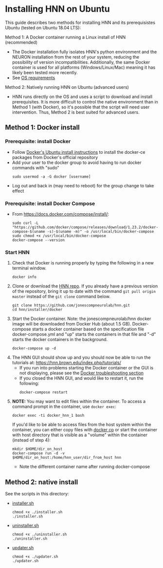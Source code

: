 # Installing HNN on Ubuntu

This guide describes two methods for installing HNN and its prerequisistes Ubuntu (tested on Ubuntu 18.04 LTS):

Method 1: A Docker container running a Linux install of HNN (recommended)
   - The Docker installation fully isolates HNN's python environment and the NEURON installation from the rest of your system, reducing the possibility of version incompatibilities. Additionally, the same Docker container is used for all platforms (Windows/Linux/Mac) meaning it has likely been tested more recently.
   - See [OS requirements](https://docs.docker.com/install/linux/docker-ce/ubuntu/#os-requirements)

Method 2: Natively running HNN on Ubuntu (advanced users)
   - HNN runs directly on the OS and uses a script to download and install prerequisites. It is more difficult to control the native environment than in Method 1 (with Docker), so it's possible that the script will need user intervention. Thus, Method 2 is best suited for advanced users.

## Method 1: Docker install

### Prerequisite: install Docker
* Follow [Docker's Ubuntu install instructions](https://docs.docker.com/install/linux/docker-ce/ubuntu/) to install the docker-ce packages from Docker's official repository
* Add your user to the docker group to avoid having to run docker commands with "sudo"
    ```
    sudo usermod -a -G docker [username]
    ```
* Log out and back in (may need to reboot) for the group change to take effect

### Prerequisite: install Docker Compose
* From https://docs.docker.com/compose/install/:
    ```
    sudo curl -L "https://github.com/docker/compose/releases/download/1.23.2/docker-compose-$(uname -s)-$(uname -m)" -o /usr/local/bin/docker-compose
    sudo chmod +x /usr/local/bin/docker-compose
    docker-compose --version
    ```

### Start HNN
1. Check that Docker is running properly by typing the following in a new terminal window.
    ```
    docker info
    ```
2. Clone or download the [HNN repo](https://github.com/jonescompneurolab/hnn). If you already have a previous version of the repository, bring it up to date with the command `git pull origin master` instead of the `git clone` command below.
    ```
    git clone https://github.com/jonescompneurolab/hnn.git
    cd hnn/installer/docker
    ```
3. Start the Docker container. Note: the jonescompneurolab/hnn docker image will be downloaded from Docker Hub (about 1.5 GB). Docker-compose starts a docker container based on the specification file docker-compose.yml and "up" starts the containers in that file and "-d" starts the docker containers in the background.
    ```
    docker-compose up -d
    ```    
4. The HNN GUI should show up and you should now be able to run the tutorials at: https://hnn.brown.edu/index.php/tutorials/
   * If you run into problems starting the Docker container or the GUI is not displaying, please see the [Docker troubleshooting section](../docker/README.md#Troubleshooting)
   * If you closed the HNN GUI, and would like to restart it, run the following:
      ```
      docker-compose restart
      ```
4. **NOTE:** You may want to edit files within the container. To access a command prompt in the container, use `docker exec`:
    ```
    docker exec -ti docker_hnn_1 bash
    ```
    If you'd like to be able to access files from the host system within the container, you can either copy files with [docker cp](https://docs.docker.com/engine/reference/commandline/cp/) or start the container with host directory that is visible as a "volume" within the container (instead of step 4):
    ```
    mkdir $HOME/dir_on_host
    docker-compose run -d -v $HOME/dir_on_host:/home/hnn_user/dir_from_host hnn
    ```
    * Note the different container name after running docker-compose

## Method 2: native install
See the scripts in this directory:
* [installer.sh](installer.sh)
  ```
  chmod +x ./installer.sh
  ./installer.sh
  ```
* [uninstaller.sh](uninstaller.sh)
  ```
  chmod +x ./uninstaller.sh
  ./uninstaller.sh
  ```
* [updater.sh](updater.sh)
  ```
  chmod +x ./updater.sh
  ./updater.sh
  ```
